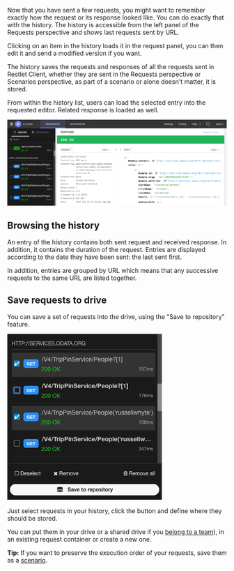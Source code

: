 Now that you have sent a few requests, you might want to remember exactly how the request or its response looked like. You can do exactly that with the history. The history is accessible from the left panel of the Requests perspective and shows last requests sent by URL. 

Clicking on an item in the history loads it in the request panel, you can then edit it and send a modified version if you want.

The history saves the requests and responses of all the requests sent in Restlet Client, whether they are sent in the Requests perspective or Scenarios perspective, as part of a scenario or alone doesn't matter, it is stored. 

From within the history list, users can load the selected entry into the requested editor. Related response is loaded as well.

<!-- IN SCREENSHOT: HEADER | RP_HISTORY_LEFT | RP_RESPONSE -->
![History](images/restlet-client-history.png)

<a class="anchor" name="browsing-the-history"></a>
## Browsing the history

An entry of the history contains both sent request and received response. In addition, it contains the duration of the request.
Entries are displayed according to the date they have been sent: the last sent first.

In addition, entries are grouped by URL which means that any successive requests to the same URL are listed together.

<a class="anchor" name="save-requests-to-drive"></a>
## Save requests to drive

You can save a set of requests into the drive, using the "Save to repository" feature.

<!-- IN SCREENSHOT: RP_HISTORY_LEFT -->
![Save to repository](images/restlet-client-save-to-repo.png)

Just select requests in your history, click the button and define where they should be stored.

You can put them in your drive or a shared drive if you [belong to a team](./collaborating)), in an existing request container or create a new one. 

__Tip:__ If you want to preserve the execution order of your requests, save them as a [scenario](../test/chain-requests).
